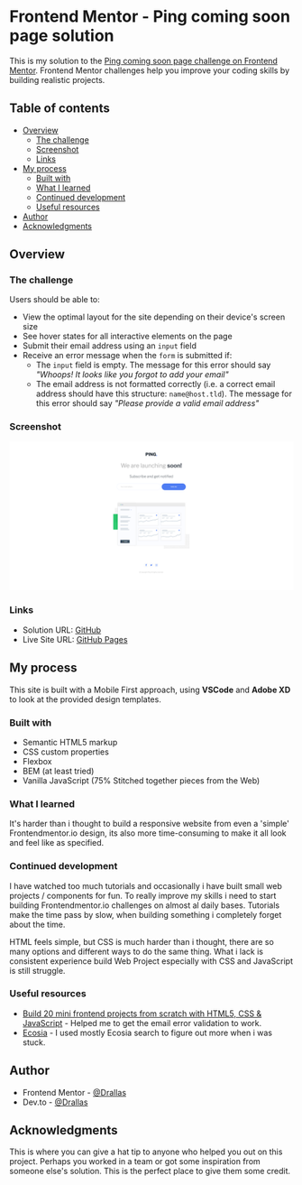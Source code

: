 # Frontend Mentor - Ping coming soon page solution

This is my solution to the [Ping coming soon page challenge on Frontend Mentor](https://www.frontendmentor.io/challenges/ping-single-column-coming-soon-page-5cadd051fec04111f7b848da). Frontend Mentor challenges help you improve your coding skills by building realistic projects.

## Table of contents

- [Overview](#overview)
  - [The challenge](#the-challenge)
  - [Screenshot](#screenshot)
  - [Links](#links)
- [My process](#my-process)
  - [Built with](#built-with)
  - [What I learned](#what-i-learned)
  - [Continued development](#continued-development)
  - [Useful resources](#useful-resources)
- [Author](#author)
- [Acknowledgments](#acknowledgments)

## Overview

### The challenge

Users should be able to:

- View the optimal layout for the site depending on their device's screen size
- See hover states for all interactive elements on the page
- Submit their email address using an `input` field
- Receive an error message when the `form` is submitted if:
	- The `input` field is empty. The message for this error should say *"Whoops! It looks like you forgot to add your email"*
	- The email address is not formatted correctly (i.e. a correct email address should have this structure: `name@host.tld`). The message for this error should say *"Please provide a valid email address"*

### Screenshot

![screenshot](images/screenshot.png)

### Links

- Solution URL: [GitHub](https://github.com/Drallas/Ping-Coming-Soon)
- Live Site URL: [GitHub Pages](https://drallas.github.io/Ping-Coming-Soon/)

## My process
This site is built with a Mobile First approach, using **VSCode** and **Adobe XD** to look at the provided design templates.

### Built with

- Semantic HTML5 markup
- CSS custom properties
- Flexbox
- BEM (at least tried)
- Vanilla JavaScript (75% Stitched together pieces from the Web)

### What I learned

It's harder than i thought to build a responsive website from even a 'simple' Frontendmentor.io design, its also more time-consuming to make it all look and feel like as specified. 

### Continued development

I have watched too much tutorials and occasionally i have built small web projects  / components for fun. To really improve my skills i need to start building Frontendmentor.io challenges on almost al daily bases. Tutorials make the time pass by slow, when building something i completely forget about the time.

HTML feels simple, but CSS is much harder than i thought, there are so many options and different ways to do the same thing. What i lack is consistent experience build Web Project especially with CSS and JavaScript is still struggle. 

### Useful resources

- [Build 20 mini frontend projects from scratch with HTML5, CSS & JavaScript](https://www.udemy.com/course/web-projects-with-vanilla-javascript/) - Helped me to get the email error validation to work.
- [Ecosia](www.ecosia.org) - I used mostly Ecosia search to figure out more when i was stuck.

## Author

- Frontend Mentor - [@Drallas](https://www.frontendmentor.io/profile/Drallas)
- Dev.to - [@Drallas](https://dev.to/drallas)

## Acknowledgments

This is where you can give a hat tip to anyone who helped you out on this project. Perhaps you worked in a team or got some inspiration from someone else's solution. This is the perfect place to give them some credit.

